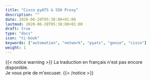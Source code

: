 ```yaml
---
title: "Cisco pyATS & SSH Proxy"
description: ""
date: 2020-06-28T05:38:00+01:00
lastmod: 2020-06-28T05:38:00+01:00
draft: true
type: "docs"
icon: "ti-book"
keywords: ["automation", "network", "pyats", "genie", "cisco"]
weight: 1
---
```



{{< notice warning >}}
La traduction en français n'est pas encore disponible.
<br/>
Je vous prie de m'excuser.
{{< /notice >}}